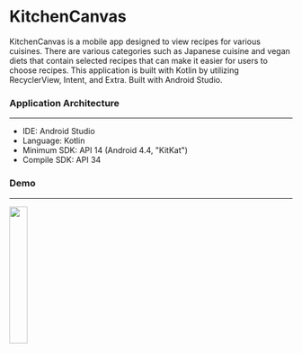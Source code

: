 # KitchenCanvas  

KitchenCanvas is a mobile app designed to view recipes for various cuisines. There are various categories such as Japanese cuisine and vegan diets that contain selected recipes that can make it easier for users to choose recipes. This application is built with Kotlin by utilizing RecyclerView, Intent, and Extra. Built with Android Studio.

### Application Architecture
---
- IDE: Android Studio
- Language: Kotlin
- Minimum SDK: API 14 (Android 4.4, "KitKat")
- Compile SDK: API 34

### Demo
---
<img src="https://github.com/zask45/KitchenCanvas-App/assets/117462539/42942c66-db33-4e44-adb3-803fb88d3f97" width="25%">









 
 

